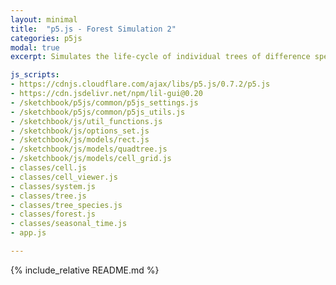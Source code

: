 ```yaml
---
layout: minimal
title:  "p5.js - Forest Simulation 2"
categories: p5js
modal: true
excerpt: Simulates the life-cycle of individual trees of difference species, as they compete over resources.

js_scripts:
- https://cdnjs.cloudflare.com/ajax/libs/p5.js/0.7.2/p5.js
- https://cdn.jsdelivr.net/npm/lil-gui@0.20
- /sketchbook/p5js/common/p5js_settings.js
- /sketchbook/p5js/common/p5js_utils.js
- /sketchbook/js/util_functions.js
- /sketchbook/js/options_set.js
- /sketchbook/js/models/rect.js
- /sketchbook/js/models/quadtree.js
- /sketchbook/js/models/cell_grid.js
- classes/cell.js
- classes/cell_viewer.js
- classes/system.js
- classes/tree.js
- classes/tree_species.js
- classes/forest.js
- classes/seasonal_time.js
- app.js

---
```


{% include_relative README.md %}

